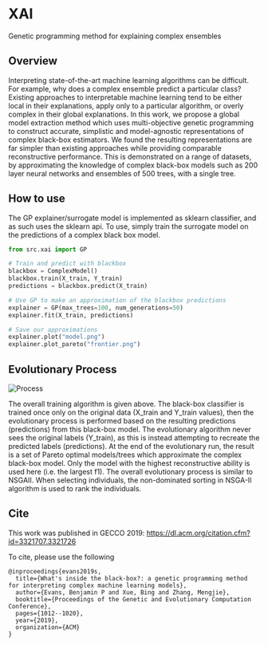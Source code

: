 # XAI
Genetic programming method for explaining complex ensembles

## Overview
Interpreting state-of-the-art machine learning algorithms can be difficult. For example, why does a complex ensemble predict a particular class? Existing approaches to interpretable machine learning tend to be either local in their explanations, apply only to a particular algorithm, or overly complex in their global explanations. In this work, we propose a global model extraction method which uses multi-objective genetic programming to construct accurate, simplistic and model-agnostic representations of complex black-box estimators. We found the resulting representations are far simpler than existing approaches while providing comparable reconstructive performance. This is demonstrated on a range of datasets, by approximating the knowledge of complex black-box models such as 200 layer neural networks and ensembles of 500 trees, with a single tree.


## How to use

The GP explainer/surrogate model is implemented as sklearn classifier, and as such uses the sklearn api. To use, simply train the surrogate model on the predictions of a complex black box model. 

```python
from src.xai import GP

# Train and predict with blackbox
blackbox = ComplexModel()
blackbox.train(X_train, Y_train)
predictions = blackbox.predict(X_train)

# Use GP to make an approximation of the blackbox predictions
explainer = GP(max_trees=100, num_generations=50)
explainer.fit(X_train, predictions)

# Save our approximations
explainer.plot("model.png") 
explainer.plot_pareto("frontier.png")
```

## Evolutionary Process

![Process](https://i.imgur.com/DgMXYJn.png)

The overall training algorithm is given above. The black-box classifier is trained once only on the original data (X_train and Y_train values), then the evolutionary process is performed based on the resulting predictions (predictions) from this black-box model. The evolutionary algorithm never sees the original labels (Y_train), as this is instead attempting to recreate the predicted labels (predictions).  At the end of the evolutionary run, the result is a set of Pareto optimal models/trees which approximate the complex black-box model. Only the model with the highest reconstructive ability is used here (i.e. the largest f1). The overall evolutionary process is similar to NSGAII. When selecting individuals, the non-dominated sorting in NSGA-II algorithm is used to rank the individuals. 

## Cite

This work was published in GECCO 2019: https://dl.acm.org/citation.cfm?id=3321707.3321726

To cite, please use the following

```
@inproceedings{evans2019s,
  title={What's inside the black-box?: a genetic programming method for interpreting complex machine learning models},
  author={Evans, Benjamin P and Xue, Bing and Zhang, Mengjie},
  booktitle={Proceedings of the Genetic and Evolutionary Computation Conference},
  pages={1012--1020},
  year={2019},
  organization={ACM}
}
```
